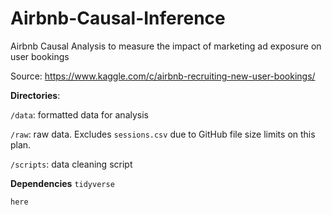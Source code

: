 # Airbnb-Causal-Inference
Airbnb Causal Analysis to measure the impact of marketing ad exposure on user bookings

Source: https://www.kaggle.com/c/airbnb-recruiting-new-user-bookings/

**Directories**:

```/data```: formatted data for analysis

```/raw```: raw data. Excludes ```sessions.csv``` due to GitHub file size limits on this plan.

```/scripts```: data cleaning script

**Dependencies**
```tidyverse```

```here```
